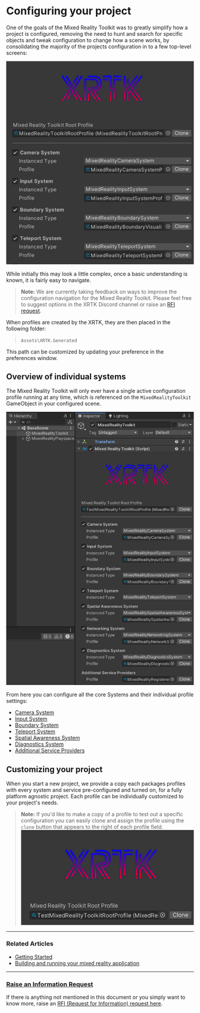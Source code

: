 # Configuring your project

One of the goals of the Mixed Reality Toolkit was to greatly simplify how a project is configured, removing the need to hunt and search for specific objects and tweak configuration to change how a scene works, by consolidating the majority of the projects configuration in to a few top-level screens:

![Mixed Reality Toolkit Configuration](../images/Configuation/MixedRealityToolkitConfiguration.png)

While initially this may look a little complex, once a basic understanding is known, it is fairly easy to navigate.

> **Note:** We are currently taking feedback on ways to improve the configuration navigation for the Mixed Reality Toolkit.  Please feel free to suggest options in the XRTK Discord channel or raise an [RFI request](https://github.com/XRTK/XRTK-Core/issues/new?assignees=&labels=question&template=request_for_information.md&title=).

When profiles are created by the XRTK, they are then placed in the following folder:

> `Assets\XRTK.Generated`

This path can be customized by updating your preference in the preferences window.

## Overview of individual systems

The Mixed Reality Toolkit will only ever have a single active configuration profile running at any time, which is referenced on the `MixedRealityToolkit` GameObject in your configured scene.

![Main Configuration Profile](../images/Configuation/MixedRealityProfileView.png)

From here you can configure all the core Systems and their individual profile settings:

* [Camera System](systems/01-camera-system.md)
* [Input System](systems/02-input-system.md)
* [Boundary System](systems/03-boundary-system.md)
* [Teleport System](systems/04-teleporting-system.md)
* [Spatial Awareness System](systems/05-spatial-awareness-system.md)
* [Diagnostics System](systems/06-diagnostics-system.md)
* [Additional Service Providers](systems/07-additional-serivce-providers.md)

## Customizing your project

When you start a new project, we provide a copy each packages profiles with every system and service pre-configured and turned on, for a fully platform agnostic project. Each profile can be individually customized to your project's needs.

> **Note:** If you'd like to make a copy of a profile to test out a specific configuration you can easily clone and assign the profile using the `clone` button that appears to the right of each profile field.
![Clone Profile Button](../images/Configuation/MixedRealityProfileCloneButton.png)

---

### Related Articles

* [Getting Started](00-GettingStarted.md#getting-started-with-the-mixed-reality-toolkit)
* [Building and running your mixed reality application](00-GettingStarted.md#build-and-play)

---

### [**Raise an Information Request**](https://github.com/XRTK/XRTK-Core/issues/new?assignees=&labels=question&template=request_for_information.md&title=)

If there is anything not mentioned in this document or you simply want to know more, raise an [RFI (Request for Information) request here](https://github.com/XRTK/XRTK-Core/issues/new?assignees=&labels=question&template=request_for_information.md&title=).
